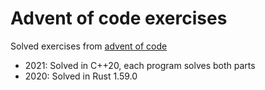 # Advent of code exercises
Solved exercises from [advent of code](https://adventofcode.com/)  

- 2021: Solved in C++20, each program solves both parts
- 2020: Solved in Rust 1.59.0
